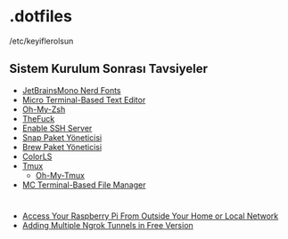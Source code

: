 # .dotfiles

/etc/keyiflerolsun

## Sistem Kurulum Sonrası Tavsiyeler

- [JetBrainsMono Nerd Fonts](https://github.com/ryanoasis/nerd-fonts/releases/download/v2.1.0/JetBrainsMono.zip)
- [Micro Terminal-Based Text Editor](https://micro-editor.github.io/)
-  [Oh-My-Zsh](https://medium.com/tech-notes-and-geek-stuff/install-zsh-on-arch-linux-manjaro-and-make-it-your-default-shell-b0098b756a7a)
- [TheFuck](https://github.com/nvbn/thefuck)
- [Enable SSH Server](http://www.tuxfixer.com/configure-ssh-service-in-manjaro-linux/)
- [Snap Paket Yöneticisi](https://hasanyilmaz.net/nasil-snapcraft-snappy-nedir-snap-paketleri-nasil-kullanilir/)
- [Brew Paket Yöneticisi](https://medium.com/trendyol-tech/brew-de-neyin-nesi-1275095f0f45)
- [ColorLS](https://github.com/athityakumar/colorls)
- [Tmux](https://kodto.com/tmux-nedir)
	- [Oh-My-Tmux](https://github.com/gpakosz/.tmux)
- [MC Terminal-Based File Manager](https://github.com/MidnightCommander/mc)

#

- [Access Your Raspberry Pi From Outside Your Home or Local Network](https://www.dexterindustries.com/howto/access-your-raspberry-pi-from-outside-your-home-or-local-network/)
- [Adding Multiple Ngrok Tunnels in Free Version](https://www.youtube.com/watch?v=EciDB0lKk5Q)
